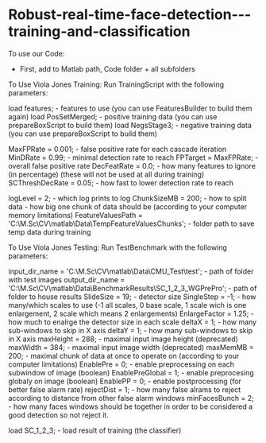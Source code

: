 # Robust-real-time-face-detection---training-and-classification

To use our Code:

- First, add to Matlab path, Code folder + all subfolders


To Use Viola Jones Training:
Run TrainingScript with the following parameters:

load features;               -  features to use (you can use FeaturesBuilder to build them again)
load PosSetMerged;           -  positive training data (you can use prepareBoxScript to build them)
load NegsStage3;             -  negative training data (you can use prepareBoxScript to build them)


MaxFPRate = 0.001;           -  false positive rate for each cascade iteration     
MinDRate = 0.99;             -  minimal detection rate to reach
FPTarget = MaxFPRate;        -  overall false positive rate
DecFeatRate = 0.0;           -  how many features to ignore (in percentage) (these will not be used at all during training)
SCThreshDecRate = 0.05;      -  how fast to lower detection rate to reach

logLevel = 2;                -  which log prints to log
ChunkSizeMB = 200;           -  how to split data - how big one chunk of data should be (according to your computer memory limitations)
FeatureValuesPath = 'C:\M.Sc\CV\matlab\Data\TempFeatureValuesChunks';      -  folder path to save temp data during training



To Use Viola Jones Testing:
Run TestBenchmark with the following parameters:


input_dir_name = 'C:\M.Sc\CV\matlab\Data\CMU_Test\test';                        -  path of folder with test images
output_dir_name = 'C:\M.Sc\CV\matlab\Data\BenchmarkResults\SC_1_2_3_WGPrePro';  -  path of folder to house results
SlideSize = 19;              -  detector size
SingleStep = -1;             -  how many/which scales to use (-1 all scales, 0 base scale, 1 scale wich is one enlargement, 2 scale which means 2 enlargements)
EnlargeFactor = 1.25;        -  how much to enalrge the detector size in each scale
deltaX = 1;                  -  how many sub-windows to skip in X axis
deltaY = 1;                  -  how many sub-windows to skip in X axis
maxHeight = 288;             -  maximal input image height (deprecated)
maxWidth = 384;              -  maximal input image width (deprecated)
maxMemMB = 200;              -  maximal chunk of data at once to operate on (according to your computer limitations)
EnablePre = 0;               -  enable preprocessing on each subwindow of image (boolean)
EnablePreGlobal = 1;         -  enable preprocesing globaly on image (boolean)
EnablePP = 0;                -  enable postprocessing (for better false alarm rate)
rejectDist = 1;              -  how many false alrams to reject according to distance from other false alarm windows
minFacesBunch = 2;           -  how many faces windows should be together in order to be considered a good detection so not reject it.

load SC_1_2_3;               -  load result of training (the classifier)
